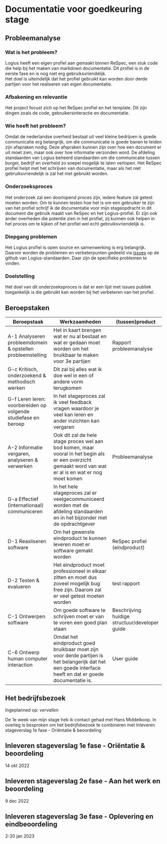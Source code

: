 # Documentatie voor goedkeuring stage

## Probleemanalyse
### Wat is het probleem?
<a>Logius</a> heeft een eigen <a>profiel</a> aan gemaakt binnen <a>ReSpec</a>, een stuk code 
die help bij het maken van markdown documentatie. Dit <a>profiel</a> is in de 
eerste fase en is nog niet erg gebruiksvriendelijk.  
Het doel is uiteindelijk dat het <a>profiel</a> gebruikt kan worden door
derde partijen voor het realiseren van eigen documentatie.

### Afbakening en relevantie
Het project focust zich op het ReSpec <a>profiel</a> en het template. Dit
zijn dingen zoals de code, gebruikersinteractie en documentatie.

### Wie heeft het probleem?
Omdat de nederlandse overheid bestaat uit veel kleine bedrijven is 
goede communicatie erg belangrijk, om die communicatie is goede banen 
te leiden zijn afspraken nodig. Deze afspraken kunnen zijn over hoe
een document er uit moet zien, maar ook over hoe informatie verzonden word. 
De afdeling standaarden van <a>Logius</a> beheerd 
standaarden om die communicatie tussen burger, bedrijf en overheid zo 
soepel mogelijk te laten verlopen. Het <a>ReSpec</a> <a>profiel</a> helpt met het 
schrijven van documentatie, maar als het niet gebruiksvriendelijk is
zal het niet gebruikt worden.

### Onderzoeksproces
Het onderzoek zal een doorlopend proces zijn, iedere feature zal getest moeten 
worden. Om te kunnen testen hoe het is om een gebruiker te zijn van het 
<a>profiel</a> schrijf ik de documentatie voor mijn stageopdracht in dit document
die gebruik maakt van <a>ReSpec</a> en het Logius-<a>profiel</a>. Er zijn ook 
ander overheden die potentie zien in het <a>profiel</a>, zij kunnen ook
helpen in het proces om te kijken of het <a>profiel</a> wel echt 
gebruiksvriendelijk is.

### Diepgang problemen
Het <a>Logius</a> <a>profiel</a> is open source en samenwerking is erg belangrijk. 
Daarom worden de problemen en verbeterpunten gedeeld via [issues](https://github.com/Logius-standaarden/respec/issues) 
op de github van Logius-standaarden. Daar zijn de specifieke problemen 
te vinden.

### Doelstelling
Het doel van dit onderzoeksproces is dat er een lijst met issues publiek
toegankelijk is die gebruikt kan worden bij het verbeteren van het <a>profiel</a>.

## Beroepstaken
| Beroepstaak | Werkzaamheden | (tussen)product |
|---|---|---|
| A-1 Analyseren probleemdomein & opstellen probleemstelling | Het in kaart brengen wat er nu al bestaat en wat er gedaan moet worden om het bruikbaar te maken voor 3e partijen | Rapport probleemanalyse |
| G-c Kritisch, onderzoekend & methodisch werken | Dit zal bij alles wat ik doe wel in een of andere vorm terugkomen | | 
| G-f Leren leren: voorbereiden op volgende studiefase en beroep | In het stageproces zal ik veel feedback vragen waardoor je veel kan leren en ander inzichten kan vergaren | |
| A-2 Informatie vergaren, analyseren & verwerken | Ook dit zal de hele stage proces wel aan bod komen, maar vooral in het begin als er een overzicht gemaakt word van wat er al is en wat er nog moet komen | Probleemanalyse |
| G-a Effectief (internationaal) communiceren | In het hele stageproces zal er veelgecommuniceerd worden met de afdeling standaarden en in het bijzonder met de opdrachtgever | |
| D-1 Reasliseren software | Om het gewenste eindproduct te kunnen leveren moet er software gemakt worden | ReSpec profiel (eindproduct) |
| D-2 Testen & evalueren | Het eindproduct moet professioneel in elkaar zitten en moet dus zoveel mogelijk bug free zijn. Daarom zal er veel getest moeten worden | test rapport |
| C-1 Ontwerpen software | Om goede software te schrijven moet er van te voren een goed plan staan | Beschrijving huidige structuur/developer guide |
| C-6 Ontwerp human computer interaction | Omdat het eindproduct goed bruikbaar moet zijn voor derde partijen is het belangerijk dat het een goede interface heeft en dat er goede documentatie is. | User guide | 

## Het bedrijfsbezoek
Ingeplanned op: *vervallen*

De 1e week van mijn stage heb ik contact gehad met Hans Middelkoop.
In overleg is besproken om het bedrijfsbezoek te combineren met Inleveren stageverslag 1e fase - Oriëntatie & beoordeling 

## Inleveren stageverslag 1e fase - Oriëntatie & beoordeling
14 okt 2022

## Inleveren stageverslag 2e fase - Aan het werk en beoordeling
9 dec 2022

## Inleveren stageverslag 3e fase - Oplevering en eindbeoordeling   
2-20 jan 2023